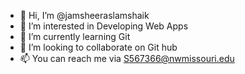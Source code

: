 - 👋 Hi, I’m @jamsheeraslamshaik
- 👀 I’m interested in Developing Web Apps
- 🌱 I’m currently learning Git
- 💞️ I’m looking to collaborate on Git hub
- 📫 You can reach me via S567366@nwmissouri.edu

<!---
jamsheeraslamshaik/jamsheeraslamshaik is a ✨ special ✨ repository because its `README.md` (this file) appears on your GitHub profile.
You can click the Preview link to take a look at your changes.
--->

